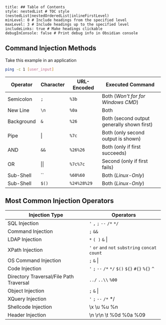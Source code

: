 ```table-of-contents
title: ## Table of Contents
style: nestedList # TOC style (nestedList|nestedOrderedList|inlineFirstLevel)
minLevel: 0 # Include headings from the specified level
maxLevel: 3 # Include headings up to the specified level
includeLinks: true # Make headings clickable
debugInConsole: false # Print debug info in Obsidian console
```
## Command Injection Methods
Take this example in an application
```bash
ping -c 1 [user_input]
```

| Operator   | Character | URL-Encoded | Executed Command                           |
| ---------- | --------- | ----------- | ------------------------------------------ |
| Semicolon  | `;`       | `%3b`       | Both (*Won't for for Windows CMD*)         |
| New Line   | `\n`      | `%0a`       | Both                                       |
| Background | `&`       | `%26`       | Both (second output generally shown first) |
| Pipe       | \|        | `%7c`       | Both (only second output is shown)         |
| AND        | `&&`      | `%26%26`    | Both (only if first succeeds)              |
| OR         | \|\|      | `%7c%7c`    | Second (only if first fails)               |
| Sub-Shell  | ``        | `%60%60`    | Both (*Linux-Only*)                        |
| Sub-Shell  | `$()`     | `%24%28%29` | Both (*Linux-Only*)                        |
## Most Common Injection Operators

| Injection Type                          | Operators                                          |
| --------------------------------------- | -------------------------------------------------- |
| SQL Injection                           | `'` `,` `;` `--` `/*` `*/`                         |
| Command Injection                       | `;` `&&`                                           |
| LDAP Injection                          | `*` `( )` `&` \|                                   |
| XPath Injection                         | `'` `or` `and` `not` `substring` `concat` `count`  |
| OS Command Injection                    | `;` `&` \|                                         |
| Code Injection                          | `'` `;` `--` `/*` `*/` `$()` `${}` `#{}` `%{}` `^` |
| Directory Traversal/File Path Traversal | `../` `..\\` `%00`                                 |
| Object Injection                        | `;` `&` \|                                         |
| XQuery Injection                        | `'` `;` `--` `/*` */                               |
| Shellcode Injection                     | \x \u %u %n                                        |
| Header Injection                        | \n \r\n \t %0d %0a %09                             |